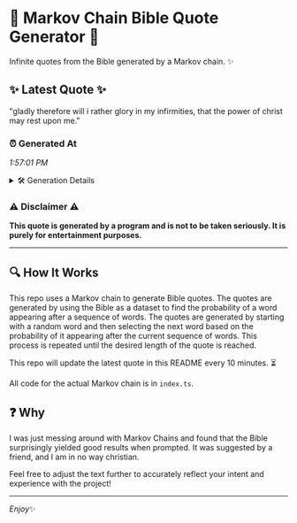 # 📖 Markov Chain Bible Quote Generator 📖

Infinite quotes from the Bible generated by a Markov chain. ✨

## ✨ Latest Quote ✨
"gladly therefore will i rather glory in my infirmities, that the power of christ may rest upon me."

### ⏰ Generated At
*1:57:01 PM*

<details>
    <summary>🛠️ Generation Details</summary>
    <p>
        <strong>🌱 Seed:</strong> gladly<br>
        <strong>🔄 Iterations:</strong> 17<br>
        <strong>📜 Context History:</strong><br>[ gladly ]: therefore<br>[ gladly, therefore ]: will<br>[ gladly, therefore, will ]: i<br>[ gladly, therefore, will, i ]: rather<br>[ gladly, therefore, will, i, rather ]: glory<br>[ gladly, therefore, will, i, rather, glory ]: in<br>[ therefore, will, i, rather, glory, in ]: my<br>[ will, i, rather, glory, in, my ]: infirmities,<br>[ i, rather, glory, in, my, infirmities, ]: that<br>[ rather, glory, in, my, infirmities,, that ]: the<br>[ glory, in, my, infirmities,, that, the ]: power<br>[ in, my, infirmities,, that, the, power ]: of<br>[ my, infirmities,, that, the, power, of ]: christ<br>[ infirmities,, that, the, power, of, christ ]: may<br>[ that, the, power, of, christ, may ]: rest<br>[ the, power, of, christ, may, rest ]: upon<br>[ power, of, christ, may, rest, upon ]: me.<br>
    </p>
</details>

### ⚠️ Disclaimer ⚠️
**This quote is generated by a program and is not to be taken seriously. It is purely for entertainment purposes.**

---

## 🔍 How It Works

This repo uses a Markov chain to generate Bible quotes. The quotes are generated by using the Bible as a dataset to find the probability of a word appearing after a sequence of words. The quotes are generated by starting with a random word and then selecting the next word based on the probability of it appearing after the current sequence of words. This process is repeated until the desired length of the quote is reached.

This repo will update the latest quote in this README every 10 minutes. ⏳

All code for the actual Markov chain is in `index.ts`.

## ❓ Why

I was just messing around with Markov Chains and found that the Bible surprisingly yielded good results when prompted. 
It was suggested by a friend, and I am in no way christian.

Feel free to adjust the text further to accurately reflect your intent and experience with the project!

---

*Enjoy*✨
